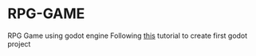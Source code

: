 # RPG-GAME
RPG Game using godot engine
Following [this](https://www.youtube.com/playlist?list=PL9FzW-m48fn2SlrW0KoLT4n5egNdX-W9a) tutorial to create first godot project
